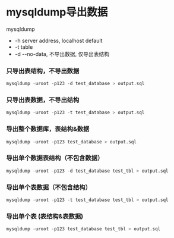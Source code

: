 # mysqldump导出数据


mysqldump
+ -h server address, localhost default
+ -t table
+ -d --no-data, 不导出数据, 仅导出表结构

### 只导出表结构，不导出数据
``` sql
mysqldump -uroot -p123 -d test_database > output.sql
```
### 只导出表数据，不导出结构
``` sql
mysqldump -uroot -p123 -t test_database > output.sql
```
### 导出整个数据库，表结构&数据
``` sql
mysqldump -uroot -p123 test_database > output.sql
```


### 导出单个数据表结构（不包含数据）
``` sql
mysqldump -uroot -p123 -d test_database test_tbl > output.sql
```
### 导出单个表数据（不包含结构）
``` sql
mysqldump -uroot -p123 -t test_database test_tbl > output.sql
```
### 导出单个表 (表结构&表数据)
``` sql
mysqldump -uroot -p123 test_database test_tbl > output.sql
```






